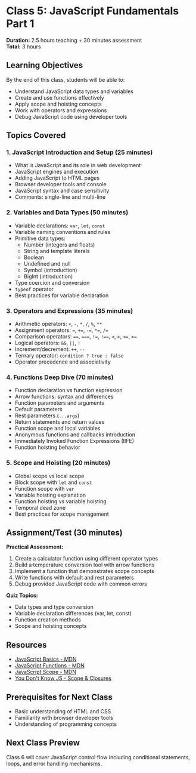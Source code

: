 # Class 5: JavaScript Fundamentals Part 1

**Duration:** 2.5 hours teaching + 30 minutes assessment  
**Total:** 3 hours

## Learning Objectives
By the end of this class, students will be able to:
- Understand JavaScript data types and variables
- Create and use functions effectively
- Apply scope and hoisting concepts
- Work with operators and expressions
- Debug JavaScript code using developer tools

## Topics Covered

### 1. JavaScript Introduction and Setup (25 minutes)
- What is JavaScript and its role in web development
- JavaScript engines and execution
- Adding JavaScript to HTML pages
- Browser developer tools and console
- JavaScript syntax and case sensitivity
- Comments: single-line and multi-line

### 2. Variables and Data Types (50 minutes)
- Variable declarations: `var`, `let`, `const`
- Variable naming conventions and rules
- Primitive data types:
  - Number (integers and floats)
  - String and template literals
  - Boolean
  - Undefined and null
  - Symbol (introduction)
  - BigInt (introduction)
- Type coercion and conversion
- `typeof` operator
- Best practices for variable declaration

### 3. Operators and Expressions (35 minutes)
- Arithmetic operators: `+`, `-`, `*`, `/`, `%`, `**`
- Assignment operators: `=`, `+=`, `-=`, `*=`, `/=`
- Comparison operators: `==`, `===`, `!=`, `!==`, `<`, `>`, `<=`, `>=`
- Logical operators: `&&`, `||`, `!`
- Increment/decrement: `++`, `--`
- Ternary operator: `condition ? true : false`
- Operator precedence and associativity

### 4. Functions Deep Dive (70 minutes)
- Function declaration vs function expression
- Arrow functions: syntax and differences
- Function parameters and arguments
- Default parameters
- Rest parameters (`...args`)
- Return statements and return values
- Function scope and local variables
- Anonymous functions and callbacks introduction
- Immediately Invoked Function Expressions (IIFE)
- Function hoisting behavior

### 5. Scope and Hoisting (20 minutes)
- Global scope vs local scope
- Block scope with `let` and `const`
- Function scope with `var`
- Variable hoisting explanation
- Function hoisting vs variable hoisting
- Temporal dead zone
- Best practices for scope management

## Assignment/Test (30 minutes)
**Practical Assessment:**
1. Create a calculator function using different operator types
2. Build a temperature conversion tool with arrow functions
3. Implement a function that demonstrates scope concepts
4. Write functions with default and rest parameters
5. Debug provided JavaScript code with common errors

**Quiz Topics:**
- Data types and type conversion
- Variable declaration differences (var, let, const)
- Function creation methods
- Scope and hoisting concepts

## Resources
- [JavaScript Basics - MDN](https://developer.mozilla.org/en-US/docs/Learn/Getting_started_with_the_web/JavaScript_basics)
- [JavaScript Functions - MDN](https://developer.mozilla.org/en-US/docs/Web/JavaScript/Guide/Functions)
- [JavaScript Scope - MDN](https://developer.mozilla.org/en-US/docs/Glossary/Scope)
- [You Don't Know JS - Scope & Closures](https://github.com/getify/You-Dont-Know-JS)

## Prerequisites for Next Class
- Basic understanding of HTML and CSS
- Familiarity with browser developer tools
- Understanding of programming concepts

## Next Class Preview
Class 6 will cover JavaScript control flow including conditional statements, loops, and error handling mechanisms.